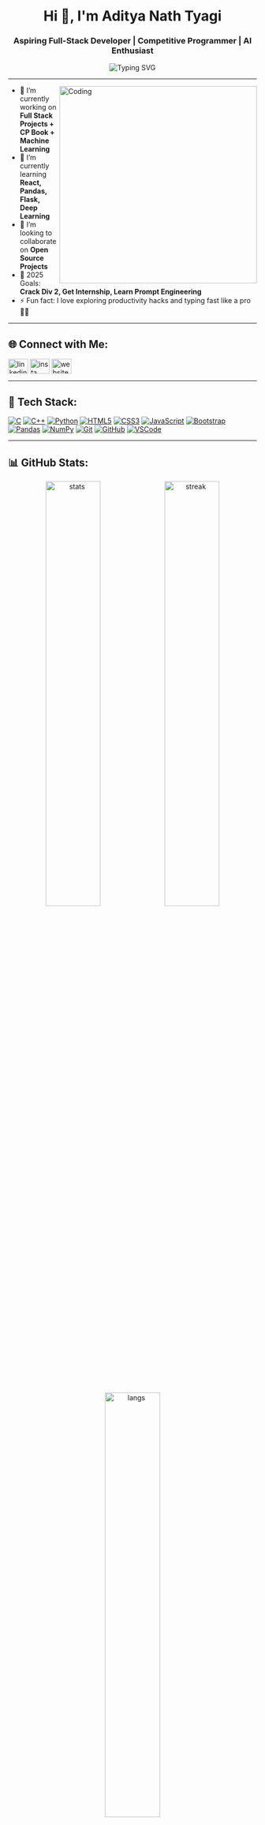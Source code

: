 <h1 align="center">Hi 👋, I'm Aditya Nath Tyagi</h1>
<h3 align="center">Aspiring Full-Stack Developer | Competitive Programmer | AI Enthusiast</h3>

<p align="center">
  <img src="https://readme-typing-svg.herokuapp.com?font=Fira+Code&pause=1000&center=true&width=435&lines=Second+Year+Student+%7C+DS%2FAlgo+Lover;Passionate+about+AI%2FML+%7C+Web+Dev;Learning+and+Building+Daily!+%F0%9F%92%AA" alt="Typing SVG" />
</p>

---

<img align="right" alt="Coding" width="400" src="https://cdn.dribbble.com/users/1162077/screenshots/3848914/programmer.gif" />

- 🔭 I’m currently working on **Full Stack Projects + CP Book + Machine Learning**
- 🌱 I’m currently learning **React, Pandas, Flask, Deep Learning**
- 👯 I’m looking to collaborate on **Open Source Projects**
- 🥅 2025 Goals: **Crack Div 2, Get Internship, Learn Prompt Engineering**
- ⚡ Fun fact: I love exploring productivity hacks and typing fast like a pro 👨‍💻

---

## 🌐 Connect with Me:

<p align="left">
<a href="https://www.linkedin.com/in/your-link" target="blank"><img align="center" src="https://skillicons.dev/icons?i=linkedin" alt="linkedin" height="30" width="40" /></a>
<a href="https://instagram.com/your-id" target="blank"><img align="center" src="https://skillicons.dev/icons?i=instagram" alt="insta" height="30" width="40" /></a>
<a href="https://yourwebsite.com" target="blank"><img align="center" src="https://skillicons.dev/icons?i=devdotto" alt="website" height="30" width="40" /></a>
</p>

---



## 🧠 Tech Stack:

<p align="left">
  <a href="https://en.wikipedia.org/wiki/C_(programming_language)" target="_blank"><img src="https://img.shields.io/badge/C-00599C?style=for-the-badge&logo=c&logoColor=white" alt="C"/></a>
  <a href="https://en.wikipedia.org/wiki/C%2B%2B" target="_blank"><img src="https://img.shields.io/badge/C%2B%2B-00599C?style=for-the-badge&logo=c%2B%2B&logoColor=white" alt="C++"/></a>
  <a href="https://www.python.org/" target="_blank"><img src="https://img.shields.io/badge/Python-14354C?style=for-the-badge&logo=python&logoColor=white" alt="Python"/></a>
  <a href="https://developer.mozilla.org/en-US/docs/Web/HTML" target="_blank"><img src="https://img.shields.io/badge/HTML5-E34F26?style=for-the-badge&logo=html5&logoColor=white" alt="HTML5"/></a>
  <a href="https://developer.mozilla.org/en-US/docs/Web/CSS" target="_blank"><img src="https://img.shields.io/badge/CSS3-1572B6?style=for-the-badge&logo=css3&logoColor=white" alt="CSS3"/></a>
  <a href="https://www.javascript.com/" target="_blank"><img src="https://img.shields.io/badge/JavaScript-F7DF1E?style=for-the-badge&logo=javascript&logoColor=black" alt="JavaScript"/></a>
  <a href="https://getbootstrap.com/" target="_blank"><img src="https://img.shields.io/badge/Bootstrap-563D7C?style=for-the-badge&logo=bootstrap&logoColor=white" alt="Bootstrap"/></a>
  <a href="https://pandas.pydata.org/" target="_blank"><img src="https://img.shields.io/badge/Pandas-150458?style=for-the-badge&logo=pandas&logoColor=white" alt="Pandas"/></a>
  <a href="https://numpy.org/" target="_blank"><img src="https://img.shields.io/badge/Numpy-013243?style=for-the-badge&logo=numpy&logoColor=white" alt="NumPy"/></a>
  <a href="https://git-scm.com/" target="_blank"><img src="https://img.shields.io/badge/Git-F05032?style=for-the-badge&logo=git&logoColor=white" alt="Git"/></a>
  <a href="https://github.com/" target="_blank"><img src="https://img.shields.io/badge/GitHub-181717?style=for-the-badge&logo=github&logoColor=white" alt="GitHub"/></a>
  <a href="https://code.visualstudio.com/" target="_blank"><img src="https://img.shields.io/badge/VSCode-007ACC?style=for-the-badge&logo=visual-studio-code&logoColor=white" alt="VSCode"/></a>
</p>


---

## 📊 GitHub Stats:

<p align="center">
  <img src="https://github-readme-stats.vercel.app/api?username=yourusername&show_icons=true&locale=en&theme=tokyonight" alt="stats" width="47%"/>
  <img src="https://github-readme-streak-stats.herokuapp.com/?user=yourusername&theme=tokyonight" alt="streak" width="47%"/>
</p>

<p align="center">
  <img src="https://github-readme-stats.vercel.app/api/top-langs/?username=yourusername&layout=compact&theme=tokyonight" alt="langs" width="47%"/>
</p>

---

## 🏆 GitHub Trophies:

<p align="center"> <img src="https://github-profile-trophy.vercel.app/?username=yourusername&theme=onedark&no-frame=true&column=4" alt="trophies" /> </p>

---

## 🔥 Recent Highlights:

- 📘 Solved 100+ Codeforces problems and growing 💪  
- 🧠 Built a **Codeforces CP Handbook** covering 800–1800 rated problems  
- 🚀 Learning **Prompt Engineering** & building with GenAI APIs  
- 🌍 Working on **Data Science Portfolio + Real World ML Projects**  

---

### 📌 Featured Projects

Here are some pinned repositories that highlight my work:

- [📚 codeforces-cp-book](https://github.com/yourusername/codeforces-cp-book)
- [🧠 AI-Projects](https://github.com/yourusername/AI-Projects)
- [🌐 Portfolio](https://github.com/yourusername/portfolio)
- [📊 Data-Science-Projects](https://github.com/yourusername/data-science-projects)

---

> “Consistency beats talent, when talent doesn't work hard.” — *Your Favourite Quote*

<p align="center">
  <img src="https://komarev.com/ghpvc/?username=yourusername&label=Profile%20views&color=0e75b6&style=flat" alt="yourusername" />
</p>
